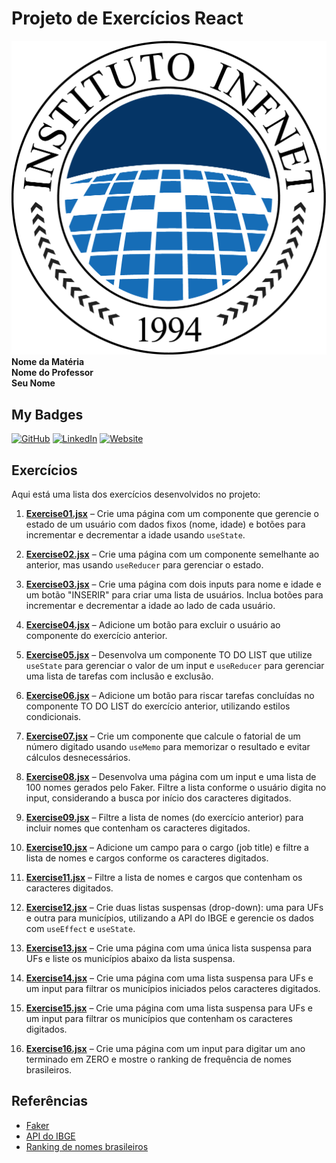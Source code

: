 # Projeto de Exercícios React

![Logomarca da Faculdade](./public/infnet_logo.png)  
**Nome da Matéria**  
**Nome do Professor**  
**Seu Nome**

## My Badges

[![GitHub](https://img.shields.io/badge/GitHub-000000?style=flat&logo=github&logoColor=white)](https://github.com/andrebecker84)
[![LinkedIn](https://img.shields.io/badge/LinkedIn-0A66C2?style=flat&logo=linkedin&logoColor=white)](https://www.linkedin.com/in/becker84)
[![Website](https://img.shields.io/badge/Website-FF5722?style=flat&logo=google-chrome&logoColor=white)](https://andrebecker84.github.io/my-links/)

## Exercícios

Aqui está uma lista dos exercícios desenvolvidos no projeto:

1. **[Exercise01.jsx](./src/exercises/Exercise01.jsx)** – Crie uma página com um componente que gerencie o estado de um usuário com dados fixos (nome, idade) e botões para incrementar e decrementar a idade usando `useState`.

2. **[Exercise02.jsx](./src/exercises/Exercise02.jsx)** – Crie uma página com um componente semelhante ao anterior, mas usando `useReducer` para gerenciar o estado.

3. **[Exercise03.jsx](./src/exercises/Exercise03.jsx)** – Crie uma página com dois inputs para nome e idade e um botão "INSERIR" para criar uma lista de usuários. Inclua botões para incrementar e decrementar a idade ao lado de cada usuário.

4. **[Exercise04.jsx](./src/exercises/Exercise04.jsx)** – Adicione um botão para excluir o usuário ao componente do exercício anterior.

5. **[Exercise05.jsx](./src/exercises/Exercise05.jsx)** – Desenvolva um componente TO DO LIST que utilize `useState` para gerenciar o valor de um input e `useReducer` para gerenciar uma lista de tarefas com inclusão e exclusão.

6. **[Exercise06.jsx](./src/exercises/Exercise06.jsx)** – Adicione um botão para riscar tarefas concluídas no componente TO DO LIST do exercício anterior, utilizando estilos condicionais.

7. **[Exercise07.jsx](./src/exercises/Exercise07.jsx)** – Crie um componente que calcule o fatorial de um número digitado usando `useMemo` para memorizar o resultado e evitar cálculos desnecessários.

8. **[Exercise08.jsx](./src/exercises/Exercise08.jsx)** – Desenvolva uma página com um input e uma lista de 100 nomes gerados pelo Faker. Filtre a lista conforme o usuário digita no input, considerando a busca por início dos caracteres digitados.

9. **[Exercise09.jsx](./src/exercises/Exercise09.jsx)** – Filtre a lista de nomes (do exercício anterior) para incluir nomes que contenham os caracteres digitados.

10. **[Exercise10.jsx](./src/exercises/Exercise10.jsx)** – Adicione um campo para o cargo (job title) e filtre a lista de nomes e cargos conforme os caracteres digitados.

11. **[Exercise11.jsx](./src/exercises/Exercise11.jsx)** – Filtre a lista de nomes e cargos que contenham os caracteres digitados.

12. **[Exercise12.jsx](./src/exercises/Exercise12.jsx)** – Crie duas listas suspensas (drop-down): uma para UFs e outra para municípios, utilizando a API do IBGE e gerencie os dados com `useEffect` e `useState`.

13. **[Exercise13.jsx](./src/exercises/Exercise13.jsx)** – Crie uma página com uma única lista suspensa para UFs e liste os municípios abaixo da lista suspensa.

14. **[Exercise14.jsx](./src/exercises/Exercise14.jsx)** – Crie uma página com uma lista suspensa para UFs e um input para filtrar os municípios iniciados pelos caracteres digitados.

15. **[Exercise15.jsx](./src/exercises/Exercise15.jsx)** – Crie uma página com uma lista suspensa para UFs e um input para filtrar os municípios que contenham os caracteres digitados.

16. **[Exercise16.jsx](./src/exercises/Exercise16.jsx)** – Crie uma página com um input para digitar um ano terminado em ZERO e mostre o ranking de frequência de nomes brasileiros.

## Referências

- [Faker](https://fakerjs.dev/)
- [API do IBGE](https://servicodados.ibge.gov.br/api/v1/localidades/estados?orderBy=nome)
- [Ranking de nomes brasileiros](https://servicodados.ibge.gov.br/api/v2/censos/nomes/ranking/?decada=1950)
